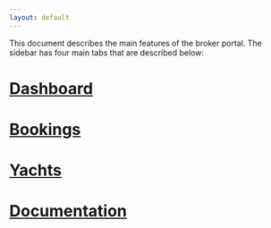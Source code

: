 ```yaml
---
layout: default
---
```


This document describes the main features of the broker portal. The sidebar has four main tabs that are described below:

# [Dashboard](./dashboard.md)
# [Bookings](./bookings.md)
# [Yachts](./yachts.md)
# [Documentation](./documentation.md)

